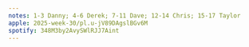 ```yaml
---
notes: 1-3 Danny; 4-6 Derek; 7-11 Dave; 12-14 Chris; 15-17 Taylor
apple: 2025-week-30/pl.u-jV89DAgslBGv6M
spotify: 348M3by2AvySWlRJJ7Aint
---
```

